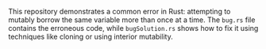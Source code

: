 This repository demonstrates a common error in Rust: attempting to mutably borrow the same variable more than once at a time.  The `bug.rs` file contains the erroneous code, while `bugSolution.rs` shows how to fix it using techniques like cloning or using interior mutability.